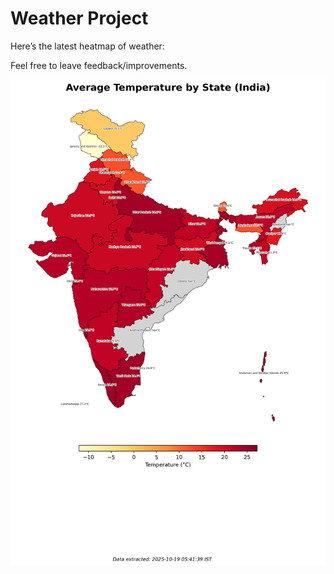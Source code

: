 # Weather Project

Here’s the latest heatmap of weather:

Feel free to leave feedback/improvements.

![India Heatmap](docs/assets/india_heatmap.png?v=F42CBE)

